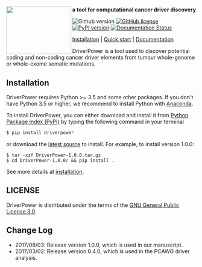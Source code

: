 # <img align="left" width="172" height="127" src="https://raw.githubusercontent.com/smshuai/DriverPower/v1.0/docs/source/pics/logo.png">
**a tool for computational cancer driver discovery**

![Github version](https://img.shields.io/badge/version-1.0.0-yellow.svg)
[![GitHub license](https://img.shields.io/badge/license-AGPL-blue.svg)](./LICENSE)
[![PyPI version](https://badge.fury.io/py/DriverPower.svg)](https://badge.fury.io/py/DriverPower)
[![Documentation Status](https://readthedocs.org/projects/driverpower/badge/?version=latest)](http://driverpower.readthedocs.io/en/latest/?badge=latest)

[Installation](https://driverpower.readthedocs.org/en/latest/install.html) |
[Quick start](https://driverpower.readthedocs.org/en/latest/quick_start.html) |
[Documentation](https://driverpower.readthedocs.org)

DriverPower is a tool used to discover potential coding and non-coding cancer driver elements from tumour whole-genome or whole-exome somatic mutations.
## Installation

DriverPower requires Python >= 3.5 and some other packages. If you don't have Python 3.5 or higher, we recommend to install Python with [Anaconda](https://www.continuum.io/downloads).

To install DriverPower, you can either download and install it from [Python Package Index (PyPI)](https://pypi.python.org/pypi/DriverPower/) by typing the following command in your terminal
```bash
$ pip install driverpower
```
or download the [latest source](https://github.com/smshuai/DriverPower/releases/latest/) to install. For example, to install version 1.0.0:
```console
$ tar -xzf DriverPower-1.0.0.tar.gz
$ cd DriverPower-1.0.0/ && pip install .
```
See more details at [installation](https://driverpower.readthedocs.org/en/latest/install.html).

## LICENSE
DriverPower is distributed under the terms of the [GNU General Public License 3.0](https://www.gnu.org/licenses/gpl-3.0.txt).

## Change Log
- 2017/08/03: Release version 1.0.0, which is used in our manuscript.
- 2017/03/02: Release version 0.4.0, which is used in the PCAWG driver analysis.

